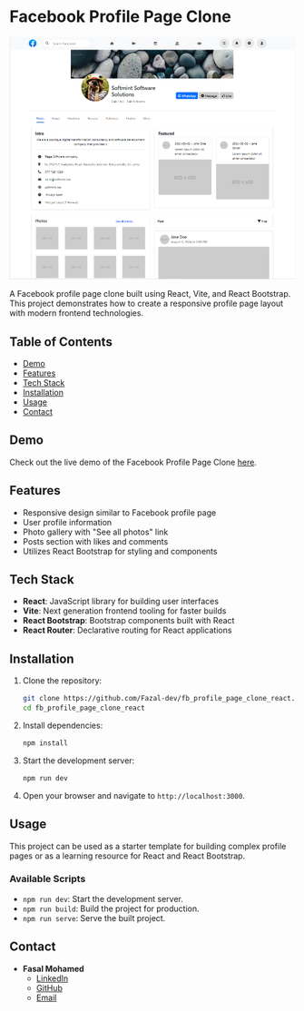 # Facebook Profile Page Clone

![Facebook Profile Clone Screenshot](./public/screenshots/homepage.PNG)

A Facebook profile page clone built using React, Vite, and React Bootstrap. This project demonstrates how to create a responsive profile page layout with modern frontend technologies.

## Table of Contents

- [Demo](#demo)
- [Features](#features)
- [Tech Stack](#tech-stack)
- [Installation](#installation)
- [Usage](#usage)
- [Contact](#contact)

## Demo

Check out the live demo of the Facebook Profile Page Clone [here](https://fb-profile-page-clone-react.vercel.app/).

## Features

- Responsive design similar to Facebook profile page
- User profile information
- Photo gallery with "See all photos" link
- Posts section with likes and comments
- Utilizes React Bootstrap for styling and components

## Tech Stack

- **React**: JavaScript library for building user interfaces
- **Vite**: Next generation frontend tooling for faster builds
- **React Bootstrap**: Bootstrap components built with React
- **React Router**: Declarative routing for React applications

## Installation

1. Clone the repository:

   ```bash
   git clone https://github.com/Fazal-dev/fb_profile_page_clone_react.git
   cd fb_profile_page_clone_react
   ```

2. Install dependencies:

   ```bash
   npm install
   ```

3. Start the development server:

   ```bash
   npm run dev
   ```

4. Open your browser and navigate to `http://localhost:3000`.

## Usage

This project can be used as a starter template for building complex profile pages or as a learning resource for React and React Bootstrap.

### Available Scripts

- `npm run dev`: Start the development server.
- `npm run build`: Build the project for production.
- `npm run serve`: Serve the built project.

## Contact

- **Fasal Mohamed**
  - [LinkedIn](https://www.linkedin.com/in/fazalmuhamed/)
  - [GitHub](https://github.com/Fazal-dev)
  - [Email](mailto:mfazal404@gmail.com)
